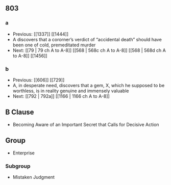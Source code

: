 ## 803
### a
- Previous: [[1337]] [[1444]] 
- A discovers that a cororner’s verdict of “accidental death” should have been one of cold, premeditated murder
- Next: [[79 | 79 ch A to A-8]] [[568 | 568c ch A to A-8]] [[568 | 568d ch A to A-8]] [[1456]] 

### b
- Previous: [[606]] [[729]] 
- A, in desperate need, discovers that a gem, X, which he supposed to be worthless, is in reality genuine and immensely valuable
- Next: [[792 | 792a]] [[1166 | 1166 ch A to A-8]] 

## B Clause
- Becoming Aware of an Important Secret that Calls for Decisive Action

## Group
- Enterprise

### Subgroup
- Mistaken Judgment

